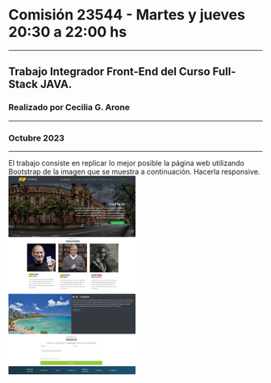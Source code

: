 # Comisión 23544 - Martes y jueves 20:30 a 22:00 hs
---
## Trabajo Integrador Front-End del Curso Full-Stack JAVA. 
### Realizado por Cecilia G. Arone 
---
### Octubre 2023
---
El trabajo consiste en replicar lo mejor posible la página web utilizando Bootstrap de la imagen que se muestra a continuación. Hacerla responsive.
<br>
<img src="./assets/imgs/final_front_2021.jpg" width="50%" height="50%">